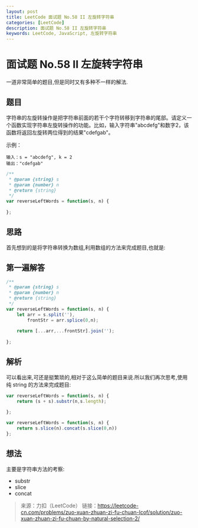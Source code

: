 ```yaml
---
layout: post
title: LeetCode 面试题 No.58 II 左旋转字符串
categories: [LeetCode]
description: 面试题 No.58 II 左旋转字符串
keywords: LeetCode, JavaScript, 左旋转字符串
---
```


# 面试题 No.58 II 左旋转字符串  
一道非常简单的题目,但是同时又有多种不一样的解法.  

## 题目  

字符串的左旋转操作是把字符串前面的若干个字符转移到字符串的尾部。请定义一个函数实现字符串左旋转操作的功能。比如，输入字符串"abcdefg"和数字2，该函数将返回左旋转两位得到的结果"cdefgab"。  

示例：
```
输入：s = "abcdefg", k = 2
输出："cdefgab"
```

``` javascript
/**
 * @param {string} s
 * @param {number} n
 * @return {string}
 */
var reverseLeftWords = function(s, n) {
        
};
```

## 思路
首先想到的是将字符串转换为数组,利用数组的方法来完成题目,也就是:  


## 第一遍解答

``` javascript
/**
 * @param {string} s
 * @param {number} n
 * @return {string}
 */
var reverseLeftWords = function(s, n) {
    let arr = s.split(''),
        frontStr = arr.splice(0,n);
    
    return [...arr,...frontStr].join('');
        
};
```

## 解析  

可以看出来,可还是挺繁琐的,相对于这么简单的题目来说.所以我们再次思考,使用纯 string 的方法来完成题目:

```javascript
var reverseLeftWords = function(s, n) {
    return (s + s).substr(n,s.length);
        
};
```
```javascript
var reverseLeftWords = function(s, n) {
    return s.slice(n).concat(s.slice(0,n))    
};
```
## 想法  
主要是字符串方法的考察:
 - substr
 - slice
 - concat



>来源：力扣（LeetCode）
链接：https://leetcode-cn.com/problems/zuo-xuan-zhuan-zi-fu-chuan-lcof/solution/zuo-xuan-zhuan-zi-fu-chuan-by-natural-selection-2/

